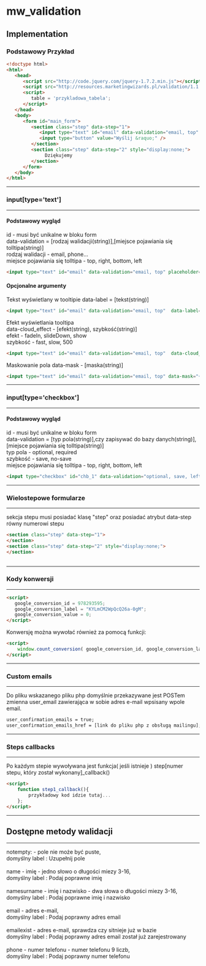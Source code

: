 mw_validation
=============

Implementation
-------------
### Podstawowy Przykład ###
```html
<!doctype html>
<html>
   <head>
      <script src="http://code.jquery.com/jquery-1.7.2.min.js"></script>
      <script src="http://resources.marketingwizards.pl/validation/1.1.5/walidacja-source.js"></script>
      <script>
         table = 'przykladowa_tabela'; 
      </script>
   </head>
   <body>
      <form id="main_form">
         <section class="step" data-step="1">
            <input type="text" id="email" data-validation="email, top" placeholder="Wpisz adres e-mail"/>
            <input type="button" value="Wyślij &raquo;" />
         </section>
         <section class="step" data-step="2" style="display:none;">
              Dziękujemy
         </section>
      </form>
   </body>
</html>
```

- - -
### input[type='text'] ###
- - -

#### Podstawowy wygląd ####

id - musi być unikalne w bloku form<br/>
data-validation = [rodzaj walidacji(string)],[miejsce pojawiania się tolltipa(string)]<br/>
rodzaj walidacji - email, phone...<br/>
miejsce pojawiania się tolltipa - top, right, bottom, left<br/>

```html
<input type="text" id="email" data-validation="email, top" placeholder="Wpisz adres e-mail"/>
```


#### Opcjonalne argumenty ####

Tekst wyświetlany w tooltipie
data-label = [tekst(string)]
```html
<input type="text" id="email" data-validation="email, top"  data-label="Pole nie może być puste" placeholder="Wpisz adres e-mail" />
```
Efekt wyświetlania tooltipa<br/>
data-cloud_effect - [efekt(string), szybkość(string)]<br/>
efekt - fadeIn, slideDown, show<br/>
szybkość - fast, slow, 500<br/>

```html
<input type="text" id="email" data-validation="email, top"  data-cloud_effect="slideDown, fast" placeholder="Wpisz adres e-mail" />
```
Maskowanie pola
data-mask - [maska(string)]
```html
<input type="text" id="email" data-validation="email, top" data-mask="+48-999-999-999" placeholder="Wpisz adres e-mail" />
```
- - -
### input[type='checkbox'] ###
- - -

#### Podstawowy wygląd ####

id - musi być unikalne w bloku form<br/>
data-validation = [typ pola(string)],czy zapisywać do bazy danych(string)],[miejsce pojawiania się tolltipa(string)]
<br/>
typ pola - optional, required<br/>
szybkość - save, no-save<br/>
miejsce pojawiania się tolltipa - top, right, bottom, left<br/>

```html
<input type="checkbox" id="chb_1" data-validation="optional, save, left"/>
```


- - -
### Wielostepowe formularze ###
- - -
sekcja stepu musi posiadać klasę "step" oraz posiadać atrybut data-step równy numerowi stepu<br/>


```html
<section class="step" data-step="1">
</section>
<section class="step" data-step="2" style="display:none;">
</section>
      
```

- - -
### Kody konwersji ###
- - -

```html
<script>
   google_conversion_id = 978293595;
   google_conversion_label = "KYLmCM2WpQcQ26a-0gM";
   google_conversion_value = 0;
</script>
```
Konwersję można wywołać również za pomocą funkcji:
```html
<script>
    window.count_conversion( google_conversion_id, google_conversion_label, google_conversion_value );
</script>
```

- - -
### Custom emails ###
- - -
Do pliku wskazanego pliku php domyślnie przekazywane jest POSTem zmienna user_email zawierająca w sobie adres e-mail wpsisany wpole email.

```html
user_confirmation_emails = true;
user_confirmation_emails_href = [link do pliku php z obsługą mailingu];
```

- - -
### Steps callbacks ###
- - -
Po każdym stepie wywoływana jest funkcja( jeśli istnieje ) step[numer stepu, który został wykonany]_callback()

```html
<script>
    function step1_callback(){
        przykładowy kod idzie tutaj...
    };
</script>
```

- - -
## Dostępne metody walidacji ##
- - -

notempty: - pole nie może być puste,<br/>
domyślny label : Uzupełnij pole<br/>
<br/>
name - imię - jedno słowo o długości miezy 3-16,<br/>
domyślny label : Podaj poprawne imię<br/>
<br/>
namesurname - imię i nazwisko - dwa słowa o długości miezy 3-16,<br/>
domyślny label : Podaj poprawne imię i nazwisko<br/>
<br/>
email - adres e-mail,<br/>
domyślny label : Podaj poprawny adres email<br/>
<br/>
emailexist - adres e-mail, sprawdza czy sitnieje już w bazie<br/>
domyślny label : Podaj poprawny adres email został już zarejestrowany<br/>
<br/>
phone - numer telefonu - numer telefonu 9 liczb,<br/>
domyślny label : Podaj poprawny numer telefonu<br/>
<br/>
